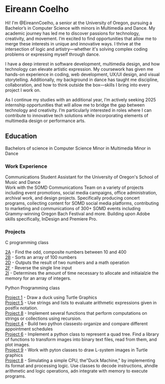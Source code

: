 # Eireann Coelho
Hi! I'm @EireannCoelho, a senior at the University of Oregon, pursuing a Bachelor’s in Computer Science with minors in Multimedia and Dance. 
My academic journey has led me to discover passions for technology, creativity, and movement. I’m excited to find opportunities that 
allow me to merge these interests in unique and innovative ways. I thrive at the intersection of logic and artistry—whether it's solving 
complex coding problems or expressing myself through dance.

I have a deep interest in software development, multimedia design, and how technology can elevate artistic expression. My coursework 
has given me hands-on experience in coding, web development, UX/UI design, and visual storytelling. Additionally, my background in dance 
has taught me discipline, collaboration, and how to think outside the box—skills I bring into every project I work on.

As I continue my studies with an additional year, I’m actively seeking 2025 internship opportunities that will allow me to bridge the 
gap between technology and creativity. I’m particularly interested in roles where I can contribute to innovative tech solutions while 
incorporating elements of multimedia design or performance arts.


## Education
Bachelors of science in Computer Science
Minor in Multimedia
Minor in Dance

### Work Experience
Communications Student Assistant for the University of Oregon's School of Music and Dance                                                                               
Work with the SOMD Communications Team on a variety of projects including event promotions, social media campaigns, office administration, archival work, and design projects. Specifically producing concert programs, collecting content for SOMD social media platforms, contributing to marketing and communications of 300+ SOMD events including Grammy-winning Oregon Bach Festival and more. Building upon Adobe skills specifically, InDesign and Premiere Pro. 


### Projects 
 C programming class 
 
   [2A](/2A) - Find the odd, composite numbers between 10 and 400                          
   [2B](/2B) - Sorts an array of 100 numbers                                               
   [2D](/2D) - Outputs the result of two numbers and a math operation                      
   [2F](/2F) - Reverse the single line input                                               
   [2I](/2I) - Determines the amount of time necessary to allocate and initiaialzie the memory for an array of integers.

 Python Programming class                                  
 
   [Project 1](/210/Project-1) - Draw a duck using Turtle Graphics                                                                            
   [Project 5](/210/Project-5) - Use strings and lists to evaluate arithmetic expressions given in postfix notation.                          
   [Project 8](/210/Project-8) - Implement several functions that perform computations on strings or collections using recursion.              
   [Project 4](/211/Project-4) - Build two python classesto organize and compare different appointment schedules            
   [Project 6](/211/Project-6) - Implement a python class to represent a quad tree. Find a library of functions to transform images into binary text files, read from them, and plot images.                                                   
   [Project 9](/211/Project-9) - Work with pyton classes to draw L-system images in Turtle graphics                         
   [Project 8](/211/Project-8) - Simulating a simple CPU, the"Duck Machine," by implementing its format and processing logic. Use classes to decode instructions, ahndle arithmetic and logic operations, adn integrate with memory to execute programs. 
  
   
   
